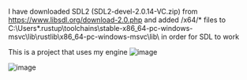 I have downloaded SDL2 (SDL2-devel-2.0.14-VC.zip) from https://www.libsdl.org/download-2.0.php and added /x64/* files to C:\Users\*\.rustup\toolchains\stable-x86_64-pc-windows-msvc\lib\rustlib\x86_64-pc-windows-msvc\lib\ in order for SDL to work

This is a project that uses my engine
![image](https://user-images.githubusercontent.com/38985678/111040399-7a04bd80-843b-11eb-9734-81dddbca835a.png)

![image](https://user-images.githubusercontent.com/38985678/111040417-8b4dca00-843b-11eb-895e-96c86b3a62dc.png)
